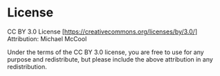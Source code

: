 # License
CC BY 3.0 License [https://creativecommons.org/licenses/by/3.0/]
Attribution: Michael McCool

Under the terms of the CC BY 3.0 license, you are free to use for any
purpose and redistribute, but please include the above attribution
in any redistribution.

